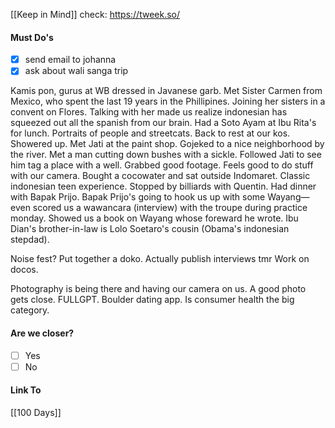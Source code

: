 [[Keep in Mind]]
check: https://tweek.so/
#### Must Do's
- [x] send email to johanna
- [x] ask about wali sanga trip

Kamis pon, gurus at WB dressed in Javanese garb. Met Sister Carmen from Mexico, who spent the last 19 years in the Phillipines. Joining her sisters in a convent on Flores. Talking with her made us realize indonesian has squeezed out all the spanish from our brain. Had a Soto Ayam at Ibu Rita's for lunch. Portraits of people and streetcats. Back to rest at our kos. Showered up. Met Jati at the paint shop. Gojeked to a nice neighborhood by the river. Met a man cutting down bushes with a sickle. Followed Jati to see him tag a place with a well. Grabbed good footage. Feels good to do stuff with our camera. Bought a cocowater and sat outside Indomaret. Classic indonesian teen experience. Stopped by billiards with Quentin. Had dinner with Bapak Prijo. Bapak Prijo's going to hook us up with some Wayang—even scored us a wawancara (interview) with the troupe during practice monday. Showed us a book on Wayang whose foreward he wrote. Ibu Dian's brother-in-law is Lolo Soetaro's cousin (Obama's indonesian stepdad).

Noise fest?
Put together a doko.
Actually publish interviews tmr
Work on docos.

Photography is being there and having our camera on us.
A good photo gets close.
FULLGPT.
Boulder dating app.
Is consumer health the big category.
#### Are we closer?
- [ ] Yes
- [ ] No
#### Link To
[[100 Days]]